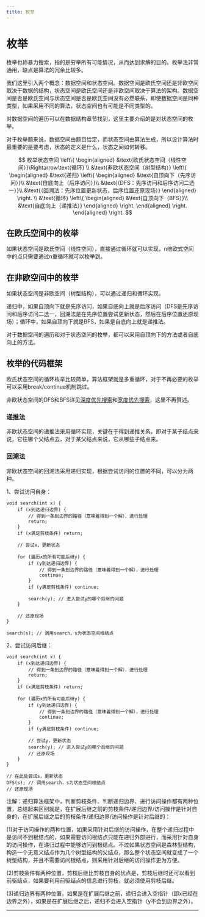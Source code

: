```yaml
---
title: 枚举
---
```


# 枚举

<script type="text/javascript" src="/include/head.js"></script>

枚举也称暴力搜索，指的是穷举所有可能情况，从而达到求解的目的。枚举法非常通用，缺点是算法的冗余比较多。

我们这里引入两个概念：数据空间和状态空间。数据空间是欧氏空间还是非欧空间取决于数据的结构，状态空间是欧氏空间还是非欧空间取决于算法的架构。数据空间是否是欧氏空间与状态空间是否是欧氏空间没有必然联系，即使数据空间是同种类型，如果采用不同的算法，状态空间也有可能是不同类型的。

对数据空间的遍历可以在数据结构章节找到，这里主要介绍的是对状态空间的枚举。

对于枚举题来说，数据空间由题目给定，而状态空间由算法生成，所以设计算法时最重要的是要考虑，状态的定义是什么，状态之间如何转移。

$$
枚举状态空间
\left\{
\begin{aligned}
&\text{欧氏状态空间（线性空间）}\Rightarrow\text{循环} \\
&\text{非欧状态空间（树型结构）}
\left\{
\begin{aligned}
&\text{递归}
\left\{
\begin{aligned}
&\text{自顶向下（先序访问）}\\
&\text{自底向上（后序访问）}\\
&\text{（DFS：先序访问和后序访问二选一）}\\
&\text{（回溯法：先序位置更新状态，后序位置还原现场）}
\end{aligned}
\right.
\\
&\text{循环}
\left\{
\begin{aligned}
&\text{自顶向下（BFS）}\\
&\text{自底向上（递推法）}
\end{aligned}
\right.
\end{aligned}
\right.
\end{aligned}
\right.
$$

## 在欧氏空间中的枚举

如果状态空间是欧氏空间（线性空间），直接通过循环就可以实现，n维欧式空间中的点只需要通过n重循环就可以枚举到。

## 在非欧空间中的枚举

如果状态空间是非欧空间（树型结构），可以通过递归和循环实现。

递归中，如果自顶向下就是先序访问，如果自底向上就是后序访问（DFS是先序访问和后序访问二选一，回溯法是在先序位置尝试更新状态，然后在后序位置还原现场）；循环中，如果自顶向下就是BFS，如果是自底向上就是递推法。

对于数据空间的遍历和对于状态空间的枚举，都可以采用自顶向下的方法或者自底向上的方法。

## 枚举的代码框架

欧氏状态空间的循环枚举比较简单，算法框架就是多重循环，对于不再必要的枚举可以采用break/continue机制跳过。

非欧状态空间的DFS和BFS详见<a href="https://www.dywan.xyz/note/202103/150001">深度优先搜索</a>和<a href="https://www.dywan.xyz/note/202103/150002">宽度优先搜索</a>，这里不再赘述。

### 递推法

非欧状态空间的递推法采用循环实现，关键在于得到递推关系，即对于某子结点来说，它往哪个父结点去，对于某父结点来说，它从哪些子结点来。

### 回溯法

非欧状态空间的回溯法采用递归实现，根据尝试访问的位置的不同，可以分为两种。

1、尝试访问自身：

```
void search(int x) {
    if (x到达递归边界) {
        // 得到一条到边界的路径（意味着得到一个解），进行处理
        return;
    }
    if (x满足剪枝条件) return;

    // 尝试x，更新状态

    for (遍历x的所有可能后继y) {
        if (y到达递归边界) {
            // 得到一条到边界的路径（意味着得到一个解），进行处理
            continue;
        }
        if (y满足剪枝条件) continue;

        search(y); // 进入尝试y的哪个后继的问题
    }

    // 还原现场
}

search(s); // 调用search，s为状态空间根结点
```

2、尝试访问后继：

```
void search(int x) {
    if (x到达递归边界) {
        // 得到一条到边界的路径（意味着得到一个解），进行处理
        return;
    }
    if (x满足剪枝条件) return;

    for (遍历x的所有可能后继y) {
        if (y到达递归边界) {
            // 得到一条到边界的路径（意味着得到一个解），进行处理
            continue;
        }
        if (y满足剪枝条件) continue;

        // 尝试y，更新状态
        search(y); // 进入尝试y的哪个后继的问题
        // 还原现场
    }
}

// 在此处尝试s，更新状态
DFS(s); // 调用search，s为状态空间根结点
// 还原现场
```

注解：递归算法框架中，判断剪枝条件、判断递归边界、进行访问操作都有两种位置，总结起来区别就是，在扩展后继之前的剪枝条件/递归边界/访问操作是针对自身的，在扩展后继之后的剪枝条件/递归边界/访问操作是针对后继的：

(1)对于访问操作的两种位置，如果采用针对后继的访问操作，在整个递归过程中是访问不到根结点的，如果需要访问根结点只能在递归外部进行，而采用针对自身的访问操作，在递归过程中能够访问到根结点。不过如果状态空间是森林型结构，构造一个无意义结点作为几个树型结构的父结点，那么整个状态空间就变成了一个树型结构，并且不需要访问根结点，则采用针对后继的访问操作更为方便。

(2)剪枝条件有两种位置，剪枝后继比剪枝自身的优点是，剪枝后继时还可以看到前驱结点，如果要利用前驱结点的信息进行剪枝，就必须使用剪枝后继。

(3)递归边界有两种位置，如果是在扩展后继之前，递归会进入空指针（即x已经在边界之外），如果是在扩展后继之后，递归不会进入空指针（y不会到边界之外）。

---

<script type="text/javascript" src="/include/tail.js"></script>
